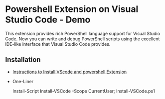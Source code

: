 # Powershell Extension on Visual Studio Code - Demo

This extension provides rich PowerShell language support for Visual Studio Code. Now you can write and debug PowerShell scripts using the excellent IDE-like interface that Visual Studio Code provides.

## Installation

- [Instructions to Install VScode and powershell Extension](https://github.com/PowerShell/PowerShell/blob/master/docs/learning-powershell/using-vscode.md)

- One-Liner

     Install-Script Install-VSCode -Scope CurrentUser; Install-VSCode.ps1
